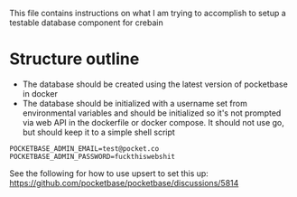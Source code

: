 This file contains instructions on what I am trying to accomplish to setup a testable database component for crebain

# Structure outline
- The database should be created using the latest version of pocketbase in docker
- The database should be initialized with a username set from environmental variables and should be initialized so it's not prompted via web API in the dockerfile or docker compose.  It should not use go, but should keep it to a simple shell script
```
POCKETBASE_ADMIN_EMAIL=test@pocket.co
POCKETBASE_ADMIN_PASSWORD=fuckthiswebshit
```
See the following for how to use upsert to set this up: https://github.com/pocketbase/pocketbase/discussions/5814